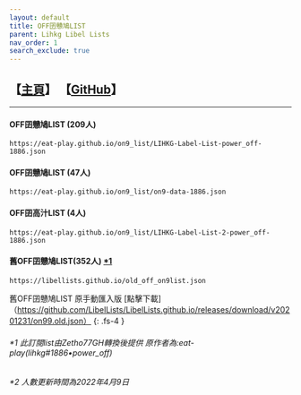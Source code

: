 ```yaml
---
layout: default
title: OFF囝戇鳩LIST
parent: Lihkg Libel Lists
nav_order: 1
search_exclude: true
---
```


## 【[主頁](https://bit.ly/lihkg_on9_list)】 【[GitHub](https://github.com/eat-play/on9_list)】

---

#### OFF囝戇鳩LIST (209人)
```
https://eat-play.github.io/on9_list/LIHKG-Label-List-power_off-1886.json
```

#### OFF囝戇鳩LIST (47人)
```
https://eat-play.github.io/on9_list/on9-data-1886.json
```

#### OFF囝高汁LIST (4人)
```
https://eat-play.github.io/on9_list/LIHKG-Label-List-2-power_off-1886.json
```

#### 舊OFF囝戇鳩LIST(352人) [*1](#1-此訂閱list由zetho77gh轉換後提供-原作者為eat-playlihkg1886power_off)
```
https://libellists.github.io/old_off_on9list.json
```

舊OFF囝戇鳩LIST 原手動匯入版 [點擊下載]（https://github.com/LibelLists/LibelLists.github.io/releases/download/v20201231/on99.old.json）
{: .fs-4 }

###### *1 此訂閱list由Zetho77GH轉換後提供 原作者為:eat-play(lihkg#1886•power_off)

###### *2 人數更新時間為2022年4月9日
